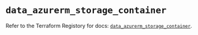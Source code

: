 # `data_azurerm_storage_container`

Refer to the Terraform Registory for docs: [`data_azurerm_storage_container`](https://registry.terraform.io/providers/hashicorp/azurerm/3.67.0/docs/data-sources/storage_container).
